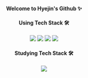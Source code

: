 <h4 align="center"> Welcome to Hyejin's Github ✨ </h4>


<h4 align="center"> Using Tech Stack 🛠 </h4>

<p align="center">
 <img src="https://img.shields.io/badge/NodeJS-339933?style=flat&logo=JavaScript&logoColor=white"/> <img src="https://img.shields.io/badge/JavaScript-F7DF1E?style=flat&logo=TypeScript&logoColor=white&Color=black"/> <img src="https://img.shields.io/badge/TypeScript-3178C6?style=flat&logo=TypeScript&logoColor=white"/> <img src="https://img.shields.io/badge/PostgreSQL-4169E1?style=flat&logo=PostgreSQL&logoColor=white"/>
</p>

<h4 align="center"> Studying Tech Stack 🛠 </h4>
<p align="center">
 <img src="https://img.shields.io/badge/React-61DAFB?style=flat&logo=React&logoColor=white&Color=black"/>
</p>
